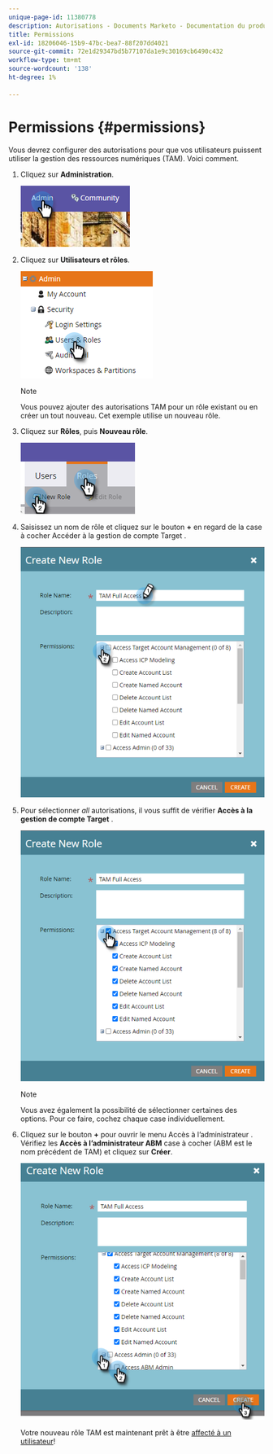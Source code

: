 ```yaml
---
unique-page-id: 11380778
description: Autorisations - Documents Marketo - Documentation du produit
title: Permissions
exl-id: 18206046-15b9-47bc-bea7-88f207dd4021
source-git-commit: 72e1d29347bd5b77107da1e9c30169cb6490c432
workflow-type: tm+mt
source-wordcount: '138'
ht-degree: 1%

---
```


# Permissions {#permissions}

Vous devrez configurer des autorisations pour que vos utilisateurs puissent utiliser la gestion des ressources numériques (TAM). Voici comment.

1. Cliquez sur **Administration**.

   ![](assets/one-2.png)

1. Cliquez sur **Utilisateurs et rôles**.

   ![](assets/two-2.png)

   >[!NOTE]
   >
   >Vous pouvez ajouter des autorisations TAM pour un rôle existant ou en créer un tout nouveau. Cet exemple utilise un nouveau rôle.

1. Cliquez sur **Rôles**, puis **Nouveau rôle**.

   ![](assets/three-2.png)

1. Saisissez un nom de rôle et cliquez sur le bouton **+** en regard de la case à cocher Accéder à la gestion de compte Target .

   ![](assets/permissions-4.png)

1. Pour sélectionner _all_ autorisations, il vous suffit de vérifier **Accès à la gestion de compte Target** .

   ![](assets/permissions-5.png)

   >[!NOTE]
   >
   >Vous avez également la possibilité de sélectionner certaines des options. Pour ce faire, cochez chaque case individuellement.

1. Cliquez sur le bouton **+** pour ouvrir le menu Accès à l’administrateur . Vérifiez les **Accès à l’administrateur ABM** case à cocher (ABM est le nom précédent de TAM) et cliquez sur **Créer**.

   ![](assets/permissions-6.png)

   Votre nouveau rôle TAM est maintenant prêt à être [affecté à un utilisateur](/help/marketo/product-docs/administration/users-and-roles/managing-user-roles-and-permissions.md#assign-roles-to-a-user)!
